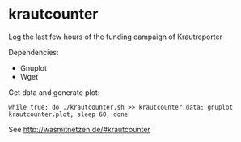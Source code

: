 krautcounter
============

Log the last few hours of the funding campaign of Krautreporter

Dependencies:
* Gnuplot
* Wget

Get data and generate plot:

    while true; do ./krautcounter.sh >> krautcounter.data; gnuplot krautcounter.plot; sleep 60; done
    
See http://wasmitnetzen.de/#krautcounter
